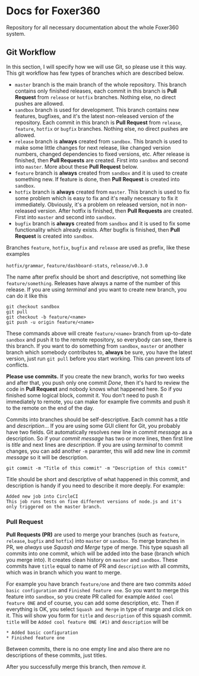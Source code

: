 # Docs for Foxer360

Repository for all necessary documentation about the whole Foxer360 system.

## Git Workflow

In this section, I will specify how we will use Git, so please use it this way. This git workflow has few types of branches which are described below.

 - `master` branch is the main branch of the whole repository. This branch contains only finished releases, each commit in this branch is **Pull Request** from `release` or `hotfix` branches. Nothing else, no direct pushes are allowed.
 - `sandbox` branch is used for development. This branch contains new features, bugfixes, and it's the latest non-released version of the repository. Each commit in this branch is **Pull Request** from `release`, `feature`, `hotfix` or `bugfix` branches. Nothing else, no direct pushes are allowed.
 - `release` branch is **always** created from `sandbox`. This branch is used to make some little changes for next release, like changed version numbers, changed dependencies to fixed versions, etc. After release is finished, then **Pull Requests** are created. First into `sandbox` and second into `master`. More about these **Pull Request** below.
 - `feature` branch is **always** created from `sandbox` and it is used to create something new. If feature is done, then **Pull Request** is created into `sandbox`.
 - `hotfix` branch is **always** created from `master`. This branch is used to fix some problem which is easy to fix and it's really necessary to fix it immediately. Obviously, it's a problem on released version, not in non-released version. After hotfix is finished, then **Pull Requests** are created. First into `master` and second into `sandbox`.
 - `bugfix` branch is **always** created from `sandbox` and it is used to fix some functionality which already exists. After bugfix is finished, then **Pull Request** is created into `sandbox`.

Branches `feature`, `hotfix`, `bugfix` and `release` are used as prefix, like these examples

`hotfix/grammar`, `feature/dashboard-stats`, `release/v0.3.0`

The name after prefix should be short and descriptive, not something like `feature/something`. Releases have always a name of the number of this release. If you are using *terminal* and you want to create new branch, you can do it like this

```
git checkout sandbox
git pull
git checkout -b feature/<name>
git push -u origin feature/<name>
```

These commands above will create `feature/<name>` branch from up-to-date `sandbox` and push it to the remote repository, so everybody can see, there is this branch. If you want to do something from `sandbox`, `master` or another branch which somebody contributes to, **always** be sure, you have the latest version, just run `git pull` before you start working. This can prevent lots of conflicts.

**Please use commits.** If you create the new branch, works for two weeks and after that, you push only one commit *Done*, then it's hard to review the code in **Pull Request** and nobody knows what happened here. So if you finished some logical block, commit it. You don't need to push it immediately to remote, you can make for example five commits and push it to the remote on the end of the day.

Commits into branches should be self-descriptive. Each commit has a *title* and *description*... If you are using some GUI client for Git, you probably have two fields. Git automatically resolves new line in *commit message* as a description. So if your *commit message* has two or more lines, then first line is *title* and next lines are *description*. If you are using *terminal* to commit changes, you can add another `-m` paramter, this will add new line in *commit message* so it will be description.

```
git commit -m "Title of this commit" -m "Description of this commit"
```

Title should be short and descriptive of what happened in this commit, and description is handy if you need to describe it more deeply. For example:

```
Added new job into CircleCI
This job runs tests on five different versions of node.js and it's only triggered on the master branch.
```

### Pull Request

**Pull Requests (PR)** are used to merge your branches (such as `feature`, `release`, `bugfix` and `hotfix`) into `master` or `sandbox`. To merge branches in PR, we *always* use *Squash and Merge* type of merge. This type squash all commits into one commit, which will be added into the base (branch which you merge into). It creates clean history on `master` and `sandbox`. These commits have `title` equal to name of PR and `description` with all commits, which was in branch which you want to merge.

For example you have branch `feature/one` and there are two commits `Added basic configuration` and `Finished feature one`. So you want to merge this feature into `sandbox`, so you create PR called for example `Added cool feature ONE` and of course, you can add some description, etc. Then if everything is OK, you select `Squash and Merge` in type of marge and click on it. This will show you form for `title` and `description` of this squash commit. `title` will be `Added cool feature ONE (#1)` and `description` will be
```
* Added basic configuration
* Finished feature one
```
Between commits, there is no one empty line and also there are no descriptions of these commits, just titles.

After you successfully merge this branch, then *remove it.*
